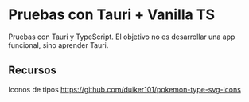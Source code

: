 # Pruebas con Tauri + Vanilla TS
Pruebas con Tauri y TypeScript.
El objetivo no es desarrollar una app funcional, sino aprender Tauri.

## Recursos 
Iconos de tipos
https://github.com/duiker101/pokemon-type-svg-icons